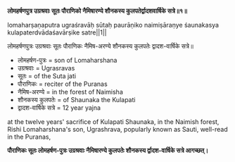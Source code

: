 
**लोमहर्षणपुत्र उग्रश्रवाः सूतः पौराणिको नैमिषारण्ये शौनकस्य कुलपतेर्द्वादशवार्षिके सत्रे॥१॥**  
  
lomaharṣaṇaputra ugraśravāḥ sūtaḥ paurāṇiko naimiṣāraṇye śaunakasya kulapaterdvādaśavārṣike satre||1||  
  
लोमहर्षणपुत्रः उग्रश्रवाः सूतः पौराणिकः नैमिष-अरण्ये शौनकस्य कुलपतेः द्वादश-वार्षिके सत्रे॥  

-   लोमहर्षण-पुत्रः = son of Lomaharshana
-   उग्रश्रवाः = Ugrasravas
-   सूतः = of the Suta jati
-   पौराणिकः = reciter of the Puranas
-   नैमिष-अरण्ये = in the forest of Naimisha
-   शौनकस्य कुलपतेः = of Shaunaka the Kulapati
-   द्वादश-वार्षिके सत्रे = 12 year yajna

at the twelve years' sacrifice of Kulapati Shaunaka, in the Naimish forest, Rishi Lomaharshana's son, Ugrashrava, popularly known as Sauti, well-read in the Puranas,

**पौराणिकः सूतः लोमहर्षण-पुत्रः उग्रश्रवाः नैमिषारण्ये कुलपतेः शौनकस्य र्द्वादश-वार्षिके सत्रे आगच्छत्।**
